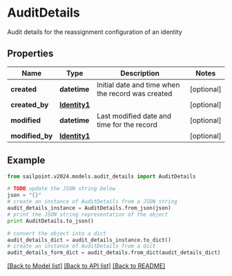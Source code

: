 # AuditDetails

Audit details for the reassignment configuration of an identity

## Properties

Name | Type | Description | Notes
------------ | ------------- | ------------- | -------------
**created** | **datetime** | Initial date and time when the record was created | [optional] 
**created_by** | [**Identity1**](Identity1.md) |  | [optional] 
**modified** | **datetime** | Last modified date and time for the record | [optional] 
**modified_by** | [**Identity1**](Identity1.md) |  | [optional] 

## Example

```python
from sailpoint.v2024.models.audit_details import AuditDetails

# TODO update the JSON string below
json = "{}"
# create an instance of AuditDetails from a JSON string
audit_details_instance = AuditDetails.from_json(json)
# print the JSON string representation of the object
print AuditDetails.to_json()

# convert the object into a dict
audit_details_dict = audit_details_instance.to_dict()
# create an instance of AuditDetails from a dict
audit_details_form_dict = audit_details.from_dict(audit_details_dict)
```
[[Back to Model list]](../README.md#documentation-for-models) [[Back to API list]](../README.md#documentation-for-api-endpoints) [[Back to README]](../README.md)


